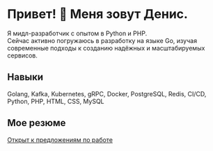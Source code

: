 # Привет! 👋 Меня зовут Денис.

Я мидл-разработчик с опытом в Python и PHP.  
Сейчас активно погружаюсь в разработку на языке Go, изучая современные подходы к созданию надёжных и масштабируемых сервисов.  

## Навыки
Golang, Kafka, Kubernetes, gRPC, Docker, PostgreSQL, Redis, CI/CD, Python, PHP, HTML, CSS, MySQL

## Мое резюме
[Открыт к предложениям по работе](https://github.com/DenisUstinov/DenisUstinov/blob/main/CV.md)
